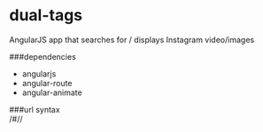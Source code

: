 dual-tags
=========

AngularJS app that searches for / displays Instagram video/images

###dependencies
- angularjs  
- angular-route  
- angular-animate  

###url syntax  
<rootpath>/#/<tag1>/<tag2>